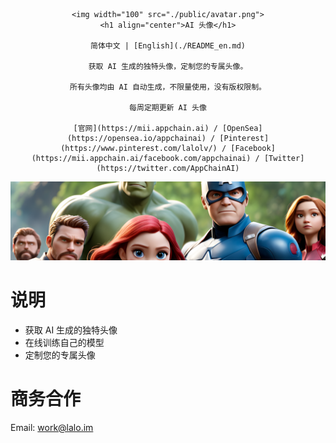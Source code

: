 <div align="center">
    
    <img width="100" src="./public/avatar.png">
    <h1 align="center">AI 头像</h1>

    简体中文 | [English](./README_en.md)

    获取 AI 生成的独特头像，定制您的专属头像。

    所有头像均由 AI 自动生成，不限量使用，没有版权限制。

    每周定期更新 AI 头像

    [官网](https://mii.appchain.ai) / [OpenSea](https://opensea.io/appchainai) / [Pinterest](https://www.pinterest.com/lalolv/) / [Facebook](https://mii.appchain.ai/facebook.com/appchainai) / [Twitter](https://twitter.com/AppChainAI)

</div>

![cover](./public/banner.png)

# 说明

- 获取 AI 生成的独特头像
- 在线训练自己的模型
- 定制您的专属头像

# 商务合作

Email: <work@lalo.im>
